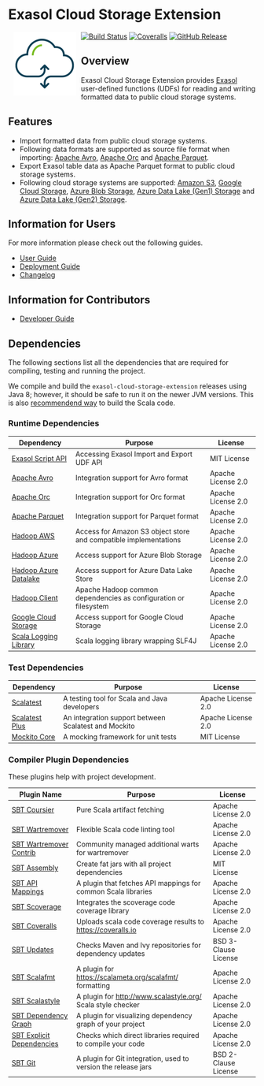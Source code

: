 # Exasol Cloud Storage Extension

<img alt="cloud-storage-extension logo" src="doc/images/cloud-storage-etl-udfs_128x128.png" style="float:left; padding:0px 10px 10px 10px;"/>

[![Build Status][travis-badge]][travis-link]
[![Coveralls][coveralls-badge]][coveralls-link]
[![GitHub Release][gh-release-badge]][gh-release-link]

## Overview

Exasol Cloud Storage Extension provides [Exasol][exasol] user-defined functions
(UDFs) for reading and writing formatted data to public cloud storage systems.

## Features

* Import formatted data from public cloud storage systems.
* Following data formats are supported as source file format when importing:
  [Apache Avro][avro], [Apache Orc][orc] and [Apache Parquet][parquet].
* Export Exasol table data as Apache Parquet format to public cloud storage
  systems.
* Following cloud storage systems are supported: [Amazon S3][s3], [Google Cloud
  Storage][gcs], [Azure Blob Storage][azure-blob], [Azure Data Lake (Gen1)
  Storage][azure-data-lake] and [Azure Data Lake (Gen2)
  Storage][azure-data-lake-gen2].

## Information for Users

For more information please check out the following guides.

* [User Guide](doc/user_guide/user_guide.md)
* [Deployment Guide](doc/deployment_guide.md)
* [Changelog](doc/changes/changelog.md)

## Information for Contributors

* [Developer Guide](doc/developer_guide.md)

## Dependencies

The following sections list all the dependencies that are required for
compiling, testing and running the project.

We compile and build the `exasol-cloud-storage-extension` releases using Java 8;
however, it should be safe to run it on the newer JVM versions. This is also
[recommendend way][jdk-compatibility] to build the Scala code.

### Runtime Dependencies

| Dependency                                  | Purpose                                                         | License            |
|---------------------------------------------|-----------------------------------------------------------------|--------------------|
| [Exasol Script API][exasol-script-api-link] | Accessing Exasol Import and Export UDF API                      | MIT License        |
| [Apache Avro][avro]                         | Integration support for Avro format                             | Apache License 2.0 |
| [Apache Orc][orc]                           | Integration support for Orc format                              | Apache License 2.0 |
| [Apache Parquet][parquet]                   | Integration support for Parquet format                          | Apache License 2.0 |
| [Hadoop AWS][hadoop-aws-link]               | Access for Amazon S3 object store and compatible implementations| Apache License 2.0 |
| [Hadoop Azure][hadoop-azr-link]             | Access support for Azure Blob Storage                           | Apache License 2.0 |
| [Hadoop Azure Datalake][hadoop-azrlake-link]| Access support for Azure Data Lake Store                        | Apache License 2.0 |
| [Hadoop Client][hadoop-client-link]         | Apache Hadoop common dependencies as configuration or filesystem| Apache License 2.0 |
| [Google Cloud Storage][gcs-connectors-link] | Access support for Google Cloud Storage                         | Apache License 2.0 |
| [Scala Logging Library][scala-logging-link] | Scala logging library wrapping SLF4J                            | Apache License 2.0 |

### Test Dependencies

| Dependency                                  | Purpose                                                         | License            |
|---------------------------------------------|-----------------------------------------------------------------|--------------------|
| [Scalatest][scalatest-link]                 | A testing tool for Scala and Java developers                    | Apache License 2.0 |
| [Scalatest Plus][scalatestplus-link]        | An integration support between Scalatest and Mockito            | Apache License 2.0 |
| [Mockito Core][mockitocore-link]            | A mocking framework for unit tests                              | MIT License        |

### Compiler Plugin Dependencies

These plugins help with project development.

| Plugin Name                                 | Purpose                                                         | License              |
|---------------------------------------------|-----------------------------------------------------------------|----------------------|
| [SBT Coursier][sbt-coursier-link]           | Pure Scala artifact fetching                                    | Apache License 2.0   |
| [SBT Wartremover][sbt-wartremover-link]     | Flexible Scala code linting tool                                | Apache License 2.0   |
| [SBT Wartremover Contrib][sbt-wcontrib-link]| Community managed additional warts for wartremover              | Apache License 2.0   |
| [SBT Assembly][sbt-assembly-link]           | Create fat jars with all project dependencies                   | MIT License          |
| [SBT API Mappings][sbt-apimapping-link]     | A plugin that fetches API mappings for common Scala libraries   | Apache License 2.0   |
| [SBT Scoverage][sbt-scoverage-link]         | Integrates the scoverage code coverage library                  | Apache License 2.0   |
| [SBT Coveralls][sbt-coveralls-link]         | Uploads scala code coverage results to https://coveralls.io     | Apache License 2.0   |
| [SBT Updates][sbt-updates-link]             | Checks Maven and Ivy repositories for dependency updates        | BSD 3-Clause License |
| [SBT Scalafmt][sbt-scalafmt-link]           | A plugin for https://scalameta.org/scalafmt/ formatting         | Apache License 2.0   |
| [SBT Scalastyle][sbt-style-link]            | A plugin for http://www.scalastyle.org/ Scala style checker     | Apache License 2.0   |
| [SBT Dependency Graph][sbt-depgraph-link]   | A plugin for visualizing dependency graph of your project       | Apache License 2.0   |
| [SBT Explicit Dependencies][sbt-expdep-link]| Checks which direct libraries required to compile your code     | Apache License 2.0   |
| [SBT Git][sbt-git-link]                     | A plugin for Git integration, used to version the release jars  | BSD 2-Clause License |

[travis-badge]: https://img.shields.io/travis/exasol/cloud-storage-etl-udfs/master.svg?logo=travis
[travis-link]: https://travis-ci.com/exasol/cloud-storage-etl-udfs
[coveralls-badge]: https://img.shields.io/coveralls/exasol/cloud-storage-etl-udfs.svg
[coveralls-link]: https://coveralls.io/github/exasol/cloud-storage-etl-udfs
[gh-release-badge]: https://img.shields.io/github/release/exasol/cloud-storage-etl-udfs.svg?logo=github
[gh-release-link]: https://github.com/exasol/cloud-storage-etl-udfs/releases/latest
[exasol]: https://www.exasol.com/en/
[avro]: https://avro.apache.org/
[orc]: https://orc.apache.org/
[parquet]: https://parquet.apache.org/
[s3]: https://aws.amazon.com/s3/
[gcs]: https://cloud.google.com/storage/
[azure-blob]: https://azure.microsoft.com/en-us/services/storage/blobs/
[azure-data-lake]: https://azure.microsoft.com/en-us/solutions/data-lake/
[azure-data-lake-gen2]: https://azure.microsoft.com/en-us/services/storage/data-lake-storage/
[hadoop-aws-link]: https://hadoop.apache.org/docs/current/hadoop-aws/tools/hadoop-aws/index.html
[hadoop-azr-link]: https://hadoop.apache.org/docs/current/hadoop-azure/index.html
[hadoop-azrlake-link]: https://hadoop.apache.org/docs/current/hadoop-azure-datalake/index.html
[hadoop-client-link]: https://github.com/apache/hadoop/tree/trunk/hadoop-client-modules
[gcs-connectors-link]: https://cloud.google.com/dataproc/docs/concepts/connectors/cloud-storage
[scala-logging-link]: https://github.com/lightbend/scala-logging
[jdk-compatibility]: https://docs.scala-lang.org/overviews/jdk-compatibility/overview.html#running-versus-compiling
[exasol-script-api-link]: https://docs.exasol.com/database_concepts/udf_scripts.htm
[scalatest-link]: http://www.scalatest.org/
[scalatestplus-link]: https://github.com/scalatest/scalatestplus-mockito
[mockitocore-link]: https://site.mockito.org/
[sbt-coursier-link]: https://github.com/coursier/coursier
[sbt-wartremover-link]: http://github.com/puffnfresh/wartremover
[sbt-wcontrib-link]: http://github.com/wartremover/wartremover-contrib
[sbt-assembly-link]: https://github.com/sbt/sbt-assembly
[sbt-apimapping-link]: https://github.com/ThoughtWorksInc/sbt-api-mappings
[sbt-scoverage-link]: http://github.com/scoverage/sbt-scoverage
[sbt-coveralls-link]: https://github.com/scoverage/sbt-coveralls
[sbt-updates-link]: http://github.com/rtimush/sbt-updates
[sbt-scalafmt-link]: https://github.com/lucidsoftware/neo-sbt-scalafmt
[sbt-style-link]: https://github.com/scalastyle/scalastyle-sbt-plugin
[sbt-depgraph-link]: https://github.com/jrudolph/sbt-dependency-graph
[sbt-git-link]: https://github.com/sbt/sbt-git
[sbt-expdep-link]: https://github.com/cb372/sbt-explicit-dependencies
